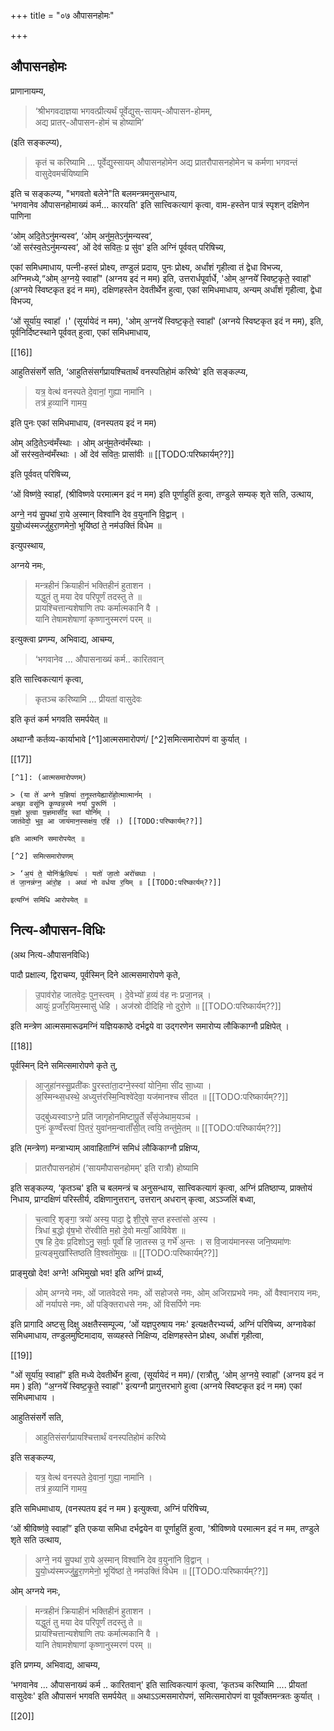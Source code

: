 +++
title = "०७ औपासनहोमः"

+++

## औपासनहोमः

प्राणानायम्य, 

> ‘श्रीभगवदाज्ञया भगवत्प्रीत्यर्थं पूर्वेद्युस्-सायम्-औपासन-होमम्,  
> अद्य प्रातर्-औपासन-होमं च होष्यामि’ 

(इति सङ्कल्प्य), 

> कृतं च करिष्यामि ... पूर्वेद्युस्सायम् औपासनहोमेन अद्य प्रातरौपासनहोमेन च कर्मणा भगवन्तं वासुदेवमर्चयिष्यामि 

इति च सङ्कल्प्य, "भगवतो बलेने"ति बलमन्त्रमनुसन्धाय,  
‘भगवानेव औपासनहोमाख्यं कर्म... कारयति' इति सात्त्विकत्यागं कृत्वा, वाम-हस्तेन पात्रं स्पृशन् दक्षिणेन पाणिना

‘ओम् अदि॒तेऽनु॑मन्यस्व’, ‘ओम् अनु॑म॒तेऽनु॑मन्यस्व’,  
‘ओं सर॑स्व॒तेऽनु॑मन्यस्व’, ओं देव॑ सवितः॒ प्र सु॑व' इति अग्निं पूर्ववत् परिषिच्य,

एकां समिधमाधाय, पत्नी-हस्तं प्रोक्ष्य, तण्डुलं प्रदाय, पुनः प्रोक्ष्य, अर्धांशं गृहीत्वा तं द्वेधा विभज्य, अग्निमध्ये,“ओम् अ॒ग्नये॒ स्वाहा᳚" (अग्नय इदं न मम) इति, उत्तरार्धपूर्वार्धे, 'ओम् अ॒ग्नये᳚ स्विष्ट॒कृते॒ स्वाहा᳚' (अग्नये स्विष्टकृत इदं न मम), दक्षिणहस्तेन देवतीर्थेन हुत्वा, एकां समिधमाधाय, अन्यम् अर्धांशं गृहीत्वा, द्वेधा विभज्य,

‘ओं सूर्या॑य॒ स्वाहा᳚ ।' (सूर्यायेदं न मम), 'ओम् अ॒ग्नये᳚ स्विष्ट॒कृते॒ स्वाहा᳚' (अग्नये स्विष्टकृत इदं न मम), इति,  
पूर्वनिर्दिष्टस्थाने पूर्ववत् हुत्वा, एकां समिधमाधाय,

[[16]]

आहुतिसंसर्गे सति, ‘आहुतिसंसर्गप्रायश्चितार्थं वनस्पतिहोमं करिष्ये' इति सङ्कल्प्य,

> यत्र॒ वेत्थ॑ वनस्पते दे॒वानां॒ गुह्या नामा॑नि ।  
तत्र॑ ह॒व्यानि॑ गामय॒ 

इति पुनः एकां समिधमाधाय, (वनस्पतय इदं न मम)

ओम् अदि॒तेऽन्व॑मँस्थाः । ओम् अनु॑म॒तेन्व॑मँस्थाः ।  
ओं सर॑स्व॒तेन्व॑मँस्थाः । ओं देव॑ सवितः॒ प्रासा॑वीः ॥ [[TODO:परिष्कार्यम्??]] 

इति पूर्ववत् परिषिच्य,

‘ओं विष्ण॑वे॒ स्वाहा᳚, (श्रीविष्णवे परमात्मन इदं न मम) इति पूर्णाहुतिं हुत्वा, तण्डुले सम्यक् शृते सति, उत्थाय,

अग्ने॒ नय॑ सु॒पथा॑ रा॒ये अ॒स्मान् विश्वा॑नि देव व॒युना॑नि वि॒द्वान् ।  
यु॒यो॒ध्य॑स्मज्जु॑हुरा॒णमेनो॒ भूयि॑ष्ठां ते॒ नम॑उक्तिं विधेम ॥ 

इत्युपस्थाय,

अग्नये नमः, 

> मन्त्रहीनं क्रियाहीनं भक्तिहीनं हुताशन ।  
यद्धुतं तु मया देव परिपूर्णं तदस्तु ते ॥  
प्रायश्चित्तान्यशेषाणि तपः कर्मात्मकानि वै ।  
यानि तेषामशेषाणां कृष्णानुस्मरणं परम् ॥ 

इत्युक्त्वा प्रणम्य, अभिवाद्य, आचम्य,

> ‘भगवानेव ... औपासनाख्यं कर्म.. कारितवान् 

इति सात्त्विकत्यागं कृत्वा, 

> कृतञ्च करिष्यामि ... प्रीयतां वासुदेवः  

इति कृतं कर्म भगवति समर्पयेत् ॥  

अथाग्नौ कर्तव्य-कार्याभावे [^1]आत्मसमारोपणं/ [^2]समित्समारोपणं वा कुर्यात् ।

[[17]]

    [^1]: (आत्मसमारोपणम्)
    
    > (या ते॑ अग्ने य॒ज्ञिया॑ त॒नूस्तयेह्यारो॑हो॒त्मात्मान᳚म् ।  
    अच्छा॒ वसू॑नि कृ॒ण्वन्न॒स्मे नर्या॑ पु॒रूणि॑ ।  
    य॒ज्ञो भू॒त्वा य॒ज्ञमासी॑द॒ स्वां योनि᳚म् ।  
    जात॑वेदो॒ भुव॒ आ जाय॑मान॒स्सक्ष॑य॒ एहि॑ ।) [[TODO:परिष्कार्यम्??]]
    
    इति आत्मनि समारोपयेत् ॥

    [^2] समित्समारोपणम्
    
    > ‘अ॒यं ते॒ योनि॑र्ऋ॒त्वियः॑ । यतो॑ जा॒तो अरो॑चथाः ।  
    तं जा॒नन्न॑ग्न॒ आ॑रो॒ह । अथा॑ नो वर्धया र॒यिम् ॥ [[TODO:परिष्कार्यम्??]]
    
    इत्यग्निं समिधि आरोपयेत् ॥

## नित्य-औपासन-विधिः

(अथ नित्य-औपासनविधिः)

पादौ प्रक्षाल्य, द्विराचम्य, पूर्वस्मिन् दिने आत्मसमारोपणे कृते,

> उ॒पाव॑रोह जातवेदः॒ पुन॒स्त्वम् । दे॒वेभ्यो॑ ह॒व्यं व॑ह नः प्रजा॒नन्न् ।  
आयुः॑ प्र॒जाँर॒यिम॒स्मासु॑ धेहि । अज॑स्रो दीदिहि नो दुरो॒णे ॥ [[TODO:परिष्कार्यम्??]]

इति मन्त्रेण आत्मसमारूढमग्निं यज्ञियकाष्ठे दर्भद्वये वा उद्गरणेन समारोप्य लौकिकाग्नौ प्रक्षिपेत् ।

[[18]]

पूर्वस्मिन् दिने समित्समारोपणे कृते तु,

> आ॒जुहा॑नस्सु॒प्रती॑कः पु॒रस्ता॑ता॒दग्ने॒स्स्वां योनि॒मा सी॑द सा॒ध्या ।  
अ॒स्मिन्थ्स॒धस्थे॒ अध्युत्त॑रस्मि॒न्विश्वे॑देवा॒ यज॑मानश्च सीदत ॥ [[TODO:परिष्कार्यम्??]]
> 
> उद्बु॑ध्यस्वाऽग्ने॒ प्रति॑ जागृहोनमिष्टापू॒र्ते सँसृ॑जेथाम॒यञ्च॑ ।  
पुनः॑ कृ॒ण्वँस्त्वा॑ पि॒तरं॒ युवा॑नम॒न्वाताँ॑सी॒त् त्वयि॒ तन्तु॑मे॒तम् ॥ [[TODO:परिष्कार्यम्??]]

इति (मन्त्रेण) मन्त्राभ्याम् आवाहिताग्निं समिधं लौकिकाग्नौ प्रक्षिप्य,

> प्रातरौपासनहोमं (‘सायमौपासनहोमम्' इति रात्रौ) होष्यामि

इति सङ्कल्प्य, ‘कृतञ्च' इति च बलमन्त्रं च अनुसन्धाय, सात्त्विकत्यागं कृत्वा, अग्निं प्रतिष्ठाप्य, प्राक्तोयं निधाय, प्राग्दक्षिणं परिस्तीर्य, दक्षिणानुत्तरान्, उत्तरान् अधरान् कृत्वा, अऽञ्जलिं बध्वा, 

> च॒त्वारि॒ शृङ्गा॒ त्रयो॑ अस्य॒ पादा॒ द्वे शी॒र्॒षे स॒प्त हस्ता॑सो अ॒स्य ।  
त्रिधा॑ ब॒द्धो वृ॑ष॒भो रो॑रवीति म॒हो दे॒वो मर्त्याँ॒ आवि॑वेश ॥  
ए॒ष हि दे॒वः प्र॒दिशोऽनु॒ सर्वाः॒ पूर्वो॑ हि जा॒तस्स उ॒ गर्भे॑ अ॒न्तः । 
स वि॒जाय॑मानस्स जनि॒ष्यमा॑णः प्र॒त्यङ्मुखा᳚स्तिष्ठति वि॒श्वतो॑मुखः ॥ [[TODO:परिष्कार्यम्??]]  

प्राङ्मुखो देव! अग्ने! अभिमुखो भव! इति अग्निं प्रार्थ्य,

> ओम् अग्नये नमः, ओं जातवेदसे नमः, ओं सहोजसे नमः, ओम् अजिराप्रभवे नमः, ओं वैश्वानराय नमः, ओं नर्यापसे नमः, ओं पङ्क्तिराधसे नमः, ओं विसर्पिणे नमः 

इति प्रागादि अष्टसु दिक्षु अक्षतैस्सम्पूज्य, ‘ओं यज्ञपुरुषाय नमः' इत्यक्षतैरभ्यर्च्य, अग्निं परिषिच्य, अग्नावेकां समिधमाधाय, तण्डुलमुष्टिमादाय, सव्यहस्ते निक्षिप्य, दक्षिणहस्तेन प्रोक्ष्य, अर्धांशं गृहीत्वा,

[[19]]

"ओं सूर्या॑य॒ स्वाहा᳚” इति मध्ये देवतीर्थेन हुत्वा, (सूर्यायेदं न मम)/ (रात्रौतु, ‘ओम् अ॒ग्नये॒ स्वाहा᳚' (अग्नय इदं न मम ) इति) “अ॒ग्नये᳚ स्विष्ट॒कृ॒ते॒ स्वाहा᳚'' इत्यग्नौ प्रागुत्तरभागे हुत्वा (अग्नये स्विष्टकृत इदं न मम) एकां समिधमाधाय ।

आहुतिसंसर्गे सति, 

> आहुतिसंसर्गप्रायश्चित्तार्थं वनस्पतिहोमं करिष्ये 

इति सङ्कल्प्य,

> यत्र॒ वेत्थ॑ वनस्पते दे॒वानां॒ गुह्या॒ नामा॑नि ।  
तत्र॑ ह॒व्यानि॑ गामय॒ 

इति समिधमाधाय, (वनस्पतय इदं न मम ) इत्युक्त्वा, अग्निं परिषिच्य,

‘ओं श्रीविष्ण॑वे॒ स्वाहा᳚” इति एकया समिधा दर्भद्वयेन वा पूर्णाहुतिं हुत्वा, 'श्रीविष्णवे परमात्मन इदं न मम, तण्डुले शृते सति उत्थाय,

> अग्ने॒ नय॑ सु॒पथा॑ रा॒ये अ॒स्मान् विश्वा॑नि देव व॒युना॑नि वि॒द्वान् ।  
यु॒यो॒ध्य॑स्मज्जु॑हु॒रा॒णमेनो॒ भूयि॑ष्ठां ते॒ नम॑उक्तिं विधेम ॥ [[TODO:परिष्कार्यम्??]]

ओम् अग्नये नमः, 

> मन्त्रहीनं क्रियाहीनं भक्तिहीनं हुताशन ।  
यद्धुतं तु मया देव परिपूर्णं तदस्तु ते ॥  
प्रायश्चित्तान्यशेषाणि तपः कर्मात्मकानि वै ।  
यानि तेषामशेषाणां कृष्णानुस्मरणं परम् ॥ 

इति प्रणम्य, अभिवाद्य, आचम्य,

‘भगवानेव ... औपासनाख्यं कर्म .. कारितवान्' इति सात्विकत्यागं कृत्वा, ‘कृतञ्च करिष्यामि .... प्रीयतां वासुदेवः' इति औपासनं भगवति समर्पयेत् ॥ अथाऽऽत्मसमारोपणं, समित्समारोपणं वा पूर्वोक्तमन्त्रतः कुर्यात् ।

[[20]]